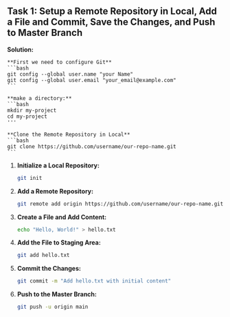## Task 1: Setup a Remote Repository in Local, Add a File and Commit, Save the Changes, and Push to Master Branch

**Solution:**  

    **First we need to configure Git**
    ```bash
    git config --global user.name "your Name"
    git config --global user.email "your_email@example.com" 
    ```

    **make a directory:**
    ```bash
    mkdir my-project
    cd my-project
    '''
    
    **Clone the Remote Repository in Local**
    ```bash
    git clone https://github.com/username/our-repo-name.git
    ```
1. **Initialize a Local Repository:**
    ```bash
    git init
    ```

2. **Add a Remote Repository:**
    ```bash
    git remote add origin https://github.com/username/our-repo-name.git
    ```

3. **Create a File and Add Content:**
    ```bash
    echo "Hello, World!" > hello.txt
    ```

4. **Add the File to Staging Area:**
    ```bash
    git add hello.txt
    ```

5. **Commit the Changes:**
    ```bash
    git commit -m "Add hello.txt with initial content"
    ```

6. **Push to the Master Branch:**
    ```bash
    git push -u origin main
    ```

